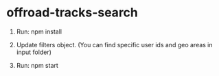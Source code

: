 # offroad-tracks-search

1. Run: npm install

2. Update filters object. (You can find specific user ids and geo areas in input folder)

3. Run: npm start
